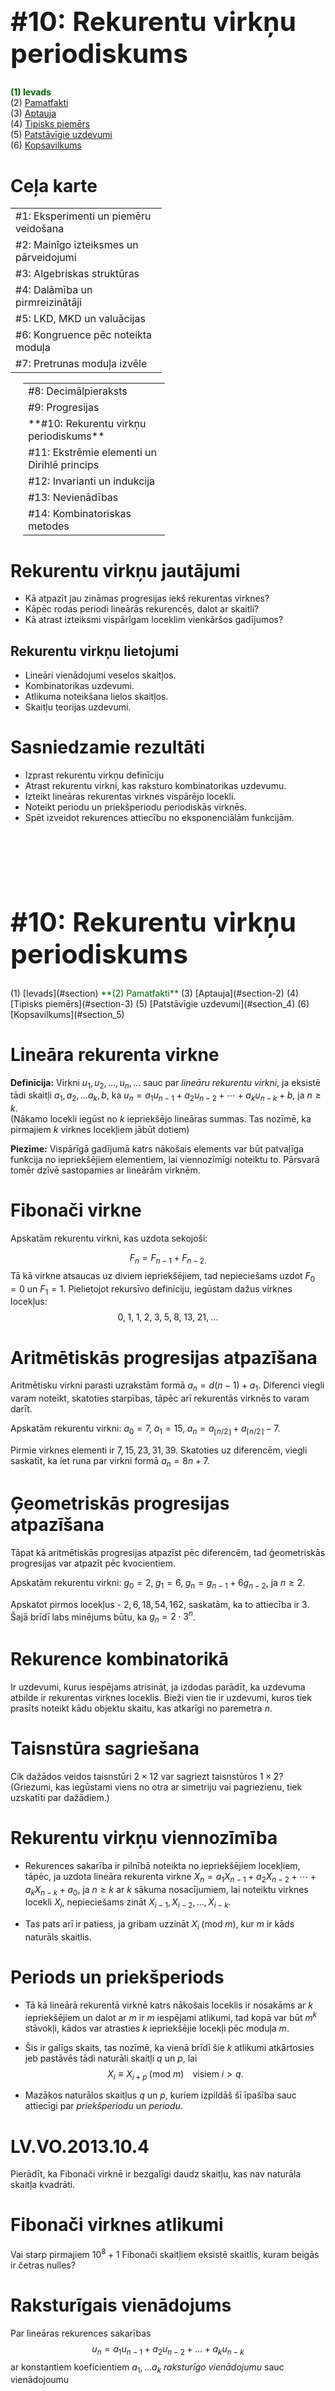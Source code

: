 # &nbsp;

<hgroup>

<h1 style="font-size:32pt">#10: Rekurentu virkņu periodiskums</h1>

</hgroup><hgroup>

<span style="color:darkgreen">**(1) Ievads**</span>  
<span>(2) [Pamatfakti](#section-1)</span>  
<span>(3) [Aptauja](#section-2)</span>  
<span>(4) [Tipisks piemērs](#section-3)</span>  
<span>(5) [Patstāvīgie uzdevumi](#section_4)</span>  
<span>(6) [Kopsavilkums](#section_5)</span>

</hgroup>


# <lo-default/> Ceļa karte

<hgroup style="width: 48%">

<table>
<tr><td style="text-align:left !important;">#1: Eksperimenti un piemēru veidošana</td></tr>
<tr><td style="text-align:left !important;">#2: Mainīgo izteiksmes un pārveidojumi</td></tr>
<tr><td style="text-align:left !important;">#3: Algebriskas struktūras</td></tr>
<tr><td style="text-align:left !important;">#4: Dalāmība un pirmreizinātāji</td></tr>
<tr><td style="text-align:left !important;">#5: LKD, MKD un valuācijas</td></tr>
<tr><td style="text-align:left !important;">#6: Kongruence pēc noteikta moduļa</td></tr>
<tr><td style="text-align:left !important;">#7: Pretrunas moduļa izvēle</td></tr>
</table>

</hgroup>
<hgroup style="margin-left: 4%; width: 45%">

<table>
<tr><td style="text-align:left !important;">#8: Decimālpieraksts</td></tr>
<tr><td style="text-align:left !important;">#9: Progresijas</td></tr>
<tr><td style="text-align:left !important;"><red>**#10: Rekurentu virkņu periodiskums**</red></td></tr>
<tr><td style="text-align:left !important;">#11: Ekstrēmie elementi un Dirihlē princips</td></tr>
<tr><td style="text-align:left !important;">#12: Invarianti un indukcija</td></tr>
<tr><td style="text-align:left !important;">#13: Nevienādības</td></tr>
<tr><td style="text-align:left !important;">#14: Kombinatoriskas metodes</td></tr>
</table>

</hgroup>

# <lo-default/> Rekurentu virkņu jautājumi

* Kā atpazīt jau zināmas progresijas iekš rekurentas virknes? 
* Kāpēc rodas periodi lineārās rekurencēs, dalot ar skaitli? 
* Kā atrast izteiksmi vispārīgam loceklim vienkāršos gadījumos? 


## Rekurentu virkņu lietojumi

* Lineāri vienādojumi veselos skaitļos.
* Kombinatorikas uzdevumi. 
* Atlikuma noteikšana lielos skaitļos. 
* Skaitļu teorijas uzdevumi.


 
# <lo-default/> Sasniedzamie rezultāti

* Izprast rekurentu virkņu definīciju 
* Atrast rekurentu virkni, kas raksturo kombinatorikas uzdevumu. 
* Izteikt lineāras rekurentas virknes vispārējo locekli. 
* Noteikt periodu un priekšperiodu periodiskās virknēs. 
* Spēt izveidot rekurences attiecību no eksponenciālām funkcijām.







# &nbsp;

<hgroup>

<h1 style="font-size:32pt">#10: Rekurentu virkņu periodiskums</h1>
</hgroup><hgroup> 
<span>(1) [Ievads](#section)</span>  
<span style="color:darkgreen">**(2) Pamatfakti**</span>  
<span>(3) [Aptauja](#section-2)</span>  
<span>(4) [Tipisks piemērs](#section-3)</span>  
<span>(5) [Patstāvīgie uzdevumi](#section_4)</span>  
<span>(6) [Kopsavilkums](#section_5)</span>

</hgroup>



# <lo-default/> Lineāra rekurenta virkne

**Definīcija:** Virkni $u_1,u_2,\ldots,u_n,\ldots$ sauc par *lineāru rekurentu virkni*, 
ja eksistē tādi skaitļi $a_1,a_2,\ldots a_k,b$, ka $u_{n} = a_1u_{n-1} + a_2u_{n-2} + \cdots +
a_ku_{n-k} + b$, ja $n \geq k$.  
(Nākamo locekli iegūst no $k$ iepriekšējo lineāras summas. Tas nozīmē, ka pirmajiem $k$ virknes locekļiem jābūt dotiem)

**Piezīme:** Vispārīgā gadījumā katrs nākošais elements var būt patvaļīga
funkcija no iepriekšējiem elementiem, lai viennozīmīgi noteiktu to. Pārsvarā
tomēr dzīvē sastopamies ar lineārām virknēm.

# <lo-default/> Fibonači virkne 

Apskatām rekurentu virkni, kas uzdota sekojoši:

$$F_n = F_{n-1} + F_{n-2.}$$ Tā kā virkne atsaucas uz diviem iepriekšējiem, tad
nepieciešams uzdot $F_0 = 0$ un $F_1 = 1$. Pielietojot rekursīvo definīciju,
iegūstam dažus virknes locekļus:
$$
0, \; 1, \; 1, \; 2, \; 3, \; 5, \;8, \;13, \;21, \; \ldots
$$

# <lo-default/> Aritmētiskās progresijas atpazīšana 
Aritmētisku virkni parasti uzrakstām formā $a_n = d(n-1) + a_1$. Diferenci
viegli varam noteikt, skatoties starpības, tāpēc arī rekurentās virknēs to varam
darīt.

Apskatām rekurentu virkni: $a_0 = 7,\; a_1=15,\; a_n = a_{\lfloor n/2 \rfloor} +
a_{\lceil n/2 \rceil}-7.$

Pirmie virknes elementi ir $7,15,23,31,39.$ Skatoties uz diferencēm, viegli
saskatīt, ka iet runa par virkni formā $a_n = 8n + 7.$

# <lo-default/> Ģeometriskās progresijas atpazīšana
Tāpat kā aritmētiskās progresijas atpazīst pēc diferencēm, tad ģeometriskās
progresijas var atpazīt pēc kvocientiem.

Apskatām rekurentu virkni: $g_0 = 2,\; g_1 = 6,\; g_n = g_{n-1} + 6g_{n-2},$ ja $n
\geq 2.$

Apskatot pirmos locekļus - $2, 6, 18, 54, 162,$  saskatām, ka to attiecība ir
$3$. Šajā brīdī labs minējums būtu, ka $g_n = 2\cdot3^n$.

# <lo-default/> Rekurence kombinatorikā 

Ir uzdevumi, kurus iespējams atrisināt, ja izdodas parādīt, ka uzdevuma atbilde
ir rekurentas virknes loceklis. Bieži vien tie ir uzdevumi, kuros tiek prasīts
noteikt kādu objektu skaitu, kas atkarīgi no paremetra $n$.

# <lo-sample/> Taisnstūra sagriešana
Cik dažādos veidos taisnstūri $2 \times 12$ var sagriezt taisnstūros $1 \times
2?$ (Griezumi, kas iegūstami viens no otra ar simetriju vai pagriezienu, tiek
uzskatīti par dažādiem.)

# <lo-default/> Rekurentu virkņu viennozīmība 
* Rekurences sakarība ir pilnībā noteikta no iepriekšējiem locekļiem, tāpēc, ja
uzdota lineāra rekurenta virkne $X_{n} = a_1X_{n-1} + a_2X_{n-2} + \cdots +
a_kX_{n-k} + a_0$, ja $n \geq k$ ar $k$ sākuma nosacījumiem, lai noteiktu virknes
locekli $X_i$, nepieciešams zināt $X_{i-1},X_{i-2},\dots,X_{i-k}$. 

* Tas pats arī ir patiess, ja gribam uzzināt $X_i \; (\text{mod} \;  m)$, kur $m$ ir kāds naturāls skaitlis. 

# <lo-default/> Periods un priekšperiods
 
* Tā kā lineārā rekurentā virknē katrs nākošais loceklis ir nosakāms ar $k$
iepriekšējiem un dalot ar $m$ ir $m$ iespējami atlikumi, tad kopā var būt $m^k$
stāvokļi, kādos var atrasties $k$ iepriekšējie locekļi pēc moduļa $m$.
* Šis ir galīgs skaits, tas nozīmē, ka vienā brīdī šie $k$ atlikumi atkārtosies jeb
pastāvēs tādi naturāli skaitļi $q$ un $p$, lai 
$$
X_i \equiv X_{i+p} \; (\text{mod } m) \; \; \; \;\text{visiem } i > q.
$$

* Mazākos naturālos skaitļus $q$ un $p$, kuriem izpildāš šī īpašība sauc attiecīgi
par *priekšperiodu* un *periodu*.



# <lo-sample/>  LV.VO.2013.10.4
Pierādīt, ka Fibonači virknē ir bezgalīgi daudz skaitļu, kas nav naturāla skaitļa
kvadrāti.

# <lo-sample/> Fibonači virknes atlikumi
Vai starp pirmajiem $10^8 +1$ Fibonači skaitļiem eksistē skaitlis, kuram beigās
ir četras nulles? 


# <lo-default/> Raksturīgais vienādojums
Par lineāras rekurences sakarības
$$
u_n = a_1u_{n-1} + a_2u_{n-2} + \ldots + a_ku_{n-k}
$$
ar konstantiem koeficientiem $a_1,\dots a_k$ *raksturīgo vienādojumu* sauc vienādojoumu
$$
t^k - a_1t^{k-1} - a_2t^{k-2} - \ldots - a_k = 0.
$$

# <lo-default/> Otrās kārtas raksturīgais vienādojums

Apskatīsim gadījumu, kad $k=2$, t.i., rekurences sakarība ir formā

$$
u_n = a_1u_{n-1} +a_2u_{n-2}.
$$
Tad raksturīgais vienādojums ir $t^2 - a_1t - a_2 = 0.$ Ir iespējami divi
gadījumi:

* Vienādojumam ir divas vienādas saknes $t_1$ un $t_2$.
Vispārīgais loceklis tad izsakāms formā $u_n = C_1t_1^n +C_2t_2^n$.
* Vienādojumam ir divkārša sakne $t_1$.
Vispārīgais loceklis tad izsakāms formā $u_n = C_1t_1^n +C_2\cdot nt_1^n$.

Skaitļus $C_1$ un $C_2$ nosaka pēc sākuma nosacījumiem.

# <lo-sample/> Vispārīgais loceklis
Atrast izteiksmi vispārīgajam loceklim Fibonači virknei.

# <lo-default/> Rekurentas virknes iegūšana
Dažreiz no vispārīgās formulas ir izdevīgāk iegūt rekurences formulu, lai spētu
pielietot faktus par atlikumu periodiskumu. Saprotot, kur vienādojumā atrodas
saknes, un no tām izveidojot raksturīgo vienādojumu, varam iegūt rekurences
sakarību.

# <lo-sample/> Atlikuma noteikšana 
Kādu atlikumu dod skaitlis $(3+\sqrt{2})^{2019} + (3-\sqrt{2})^{2019}$, dalot ar 5?


## Ieteikumi
Varam saskatīt, ka $t_1 = 3+\sqrt{2}$ un $t_1 = 3 -\sqrt{2}$. Izmantojot Vjeta
teorēmu, redzam, ka raksturīgais vienādojums izskatītos formā $t^2 -6t +7=0$.
No šī iegūstam rekurento sakarībo $u_n = 6u_{n-1} - 7u_{n-2}$. Ar sākuma
nosacījumiem $u_1=6$ un $u_2=22$.

Tagad skatamies uz virkni pēc moduļa $5$ un meklējam periodu. Kopā ir iespējami
$25$ atlikumu pāri, tāpēc periodu nebūs grūti atrast. Lai iegūtu atbildi,
jāatrod 2019. atlikums.

# &nbsp;

<hgroup>

<h1 style="font-size:32pt">#10: Rekurentas virknes</h1>

</hgroup><hgroup>

<span>(1) [Ievads](#section)</span>  
<span>(2) [Pamatfakti](#section-1)</span>  
<span style="color:darkgreen">**(3) Aptauja**</span>  
<span>(4) [Tipisks piemērs](#section-3)</span>  
<span>(5) [Patstāvīgie uzdevumi](#section_4)</span>  
<span>(6) [Kopsavilkums](#section_5)</span>

</hgroup>



# <lo-quiz/> Jautājums Nr.1
Dota rekurenta virkne $L_{n} = L_{n-1} + L_{n-2}$ ar sākuma nosacījumiem
$L_1=1,L_2=3$. Atrast nākošos $5$ virknes locekļus.

## Ieteikumi

Jāizprot rekurentas virknes definīcija.

# <lo-quiz/> Jautājums Nr.2

Virkne $1,1,7,13,55,133,\ldots$ ir piemērs rekurentai virknei, kura apmierina
rekurences attiecību 
$$
a_n=a_{n-1} + 6a_{n-2}.
$$
Atrast ģeometrisku progresiju, kas apmierina šo rekurenci un pirmais virknes loceklis ir
1.

## Ieteikumi

Jāatrod kvocients, jo pirmais virknes loceklis jau ir dots. Var eksperimentēt ar
mazām vērtībām, lai saskatītu, ka atbilst rekurences sakarībai.

# <lo-quiz/> Jautājums Nr.3

Pamatot, ka ka katram naturālam skaitlim $k$, pastāv bezgalīgi daudz Fibonači
skaitļi, kas dalās ar $k$.

## Ieteikumi

Vai vari atrast vismaz vienu locekli, kas vienmēr dalīsies ar $k$? (Šeit noder
tā definīcija, kas izmantota šajā materiālā)


# <lo-quiz/> Jautājums Nr.4

Atrast izteiksmi vispārīgajam loceklim, kura apmierina rekurences sakarību $u_n
= 2u_{n-1} - u_{n-2}$ un kuras sākuma nosacījumi ir $u_1=4,u_2=1$.

## Ieteikumi

Vispirms jāsastāda raksturīgais vienādojums. No iegūtajām saknēm var sastādīt
vispārīgo izteiksmi. Lai noteiktu brīvos locekļus, jāizmanto sākuma nosacījumi.

# <lo-quiz/> Jautājums Nr.5 

Atrast rekurences attiecību, kura apmierina $f(n) = 3^n + 4^{n+1}$.

## Ieteikumi

Nepieciešams atpazīt saknes, lai izveidotu raksturīgo vienādojumu. 

# &nbsp;

<hgroup>

<h1 style="font-size:32pt">#10: Aritmētiskas un ģeometriskas progresijas</h1>

</hgroup><hgroup>

<span>(1) [Ievads](#section)</span>  
<span>(2) [Pamatfakti](#section-1)</span>  
<span>(3) [Aptauja](#section-2)</span>  
<span style="color:darkgreen">**(4) Tipisks piemērs**</span>  
<span>(5) [Patstāvīgie uzdevumi](#section-4)</span>  
<span>(6) [Kopsavilkums](#section-5)</span>

</hgroup>



# <lo-sample/> US.MMO.1999.4

Virknē
$$
1,1,2,3,7,22,155,3411, \ldots
$$
katrs nākošais loceklis ir vienāds ar divu iepriekšējo reiznājumu, kuram
pieskaitīts $1$. Pierādīt, ka nav tāda virknes locekļa, kas dalītos ar $4$.

## Ieteikumi

Vai var kaut ko saskatīt atlikumu virknē?


# &nbsp;

<hgroup>

<h1 style="font-size:32pt">#10: Aritmētiskas un ģeometriskas progresijas</h1>

</hgroup><hgroup>

<span>(1) [Ievads](#section)</span>  
<span>(2) [Pamatfakti](#section-1)</span>  
<span>(3) [Aptauja](#section-2)</span>  
<span>(4) [Tipisks piemērs](#section-3)</span>  
<span style="color:darkgreen">**(5) Patstāvīgie uzdevumi**</span>  
<span>(6) [Kopsavilkums](#section-5)</span>

</hgroup>




# <lo-sample/> Klasisks uzdevums

No mājām līdz ieejai dzīvoklī ir $12$ pakāpieni. Ar vienu soli var pārkāpt $1,2$ vai
$3$ pakāpienus. Cik dienas var kāpt atšķirīgos veidos? (Veidus uzskata par
atšķirīgiem, ja atšķiras izdarīto soļu secība, piemēram, kāpt $2; 3; 1$
pakāpienus un kāpt $1; 2; 3$ pakāpienus ir divi atšķirīgi veidi.)

## Ieteikumi 

* Vai var kaut kā sastādīt rekurences attiecību?


# <lo-sample/> Klasisks uzdevums 

Cik šķēlēs var sagriezt picu ar $n$ taisniem griezumiem? (Mūsu pica ir
divdimensionāla un izliekta. Šķēles nedrīkst bīdīt apkārt starp griezieniem.)

## Ieteikumi

* Kāds ir lielākais šķēļu skaits, ko papildus var iegūt, ja iepriekšējā solī esi
 perfekti visu izdarījis?

# <lo-sample/> Klasisks uzdevums

Virkne $G_0, G_1, G_2, \ldots$ sastāv no katra otrā Fibonači virknes skaitļa.
Pamatot, ka šī virkne ir lineāra rekurences virkne, t. i., pastāv skaitļi $a$ un
$b$, lai $G_n = aG_{n-1} +bG_{n-2}$.

## Ieteikumi

* Tā kā ir prasīta tikai eksistence, īsākais atrisnājums pat nedotu konkrētus
$a$ un $b$, bet tikai garantētu, ka tādi ir.

* Vai ir konkrēta formula, lai noteiktu katru otro Fibonači skaitli? Kā to
pārveidot jaunā rekurentā virknē?


# <lo-sample/> Klasisks uzdevums 

Pierādīt, ka katram naturālam $n$ skaitlis $\left \lceil (3 + \sqrt{5})^n \right \rceil$
dalās ar $2^n$.

## Ieteikumi

* Neskatoties uz griestu funkciju, izteiksme izskatās līdzīga. Ko var
pieskaitīt, lai iegūtu vienmēr veselu skaitli?

* No šī varam izveidot rekurences sakarību?

* Būs nepieciešams indukcijas arguments, lai formāli pierādītu.



# <lo-sample/> Klasisks uzdevums 

Kādi cipari ir tieši pa labi un kreisi komatam decimālizvirzījumā skaitlim
$(\sqrt{2} + \sqrt{3})^{2018}$?

## Ieteikumi

* Noteikti gribam nonākt situācijā, ka skaitlis vienmēr būs naturāls.

* Ja pieskaitām "saistīto" izteiksmi un uzsaktām to kā rekurenci, saskatām, ka
tas būs vesels tikai pāra pozīcijās. Vai varam pārveidot sākotnējo izteiksmi,
lai iegūtu rekurenci, kurā vienmēr būs veseli skaitļi?

* Kāds ir šis skaitlis, ko pieskaitījām, lai iegūtu veselu skaitli?

* Kur slēpjas āķis tajā, kad prasa abus ciparus no komata skaitlim?

## Atrisinājuma skice

* $(\sqrt{2} + \sqrt{3})^{2018} = (5 + 2\sqrt{6})^{1009}$, tas nozīmē, ka
$(5 + 2\sqrt{6})^{n} + (5 - 2\sqrt{6})^{n}$ būs vienmēr vesels skaitlis.
*  Atrodam rekurento virkni caur raksturīgo vienādojumu. 
* Pēc moduļa $10$ atrodam atlikumu $1009.$ loceklim virknē.
*  Gala rezultātā atņemam $1$ no rezultāta, jo
pārveidojumam pieskaitījām ļoti mazu skaitli.
*  Cipars pa labi no komata būs $9$.






# &nbsp;

<hgroup>

<h1 style="font-size:32pt">#9: Aritmētiskas un ģeometriskas progresijas</h1>

</hgroup><hgroup>

<span>(1) [Ievads](#section)</span>  
<span>(2) [Pamatfakti](#section-1)</span>  
<span>(3) [Aptauja](#section-2)</span>  
<span>(4) [Tipisks piemērs](#section-3)</span>  
<span>(5) [Patstāvīgie uzdevumi](#section-4)</span>  
<span style="color:darkgreen">**(6) Kopsavilkums**</span>

</hgroup>


# <lo-default/> Ko darījām šajā nodarbībā?

* Iepazināmies ar rekurentām virknēm kā aritmētiskās un ģeometriskās progresijas
vispārinājumu.
* Izmantojām rekurentas virknes, lai atrisinātu kombinatorikas uzdevumus.
* Noteicām vispārīgo locekli rekurentās virknēs.
* Izmantojām rekurentas virknes, lai atrisinātu skaitļu teorijas uzdevumus.
* Darbojāmies ar rekurentu virkņu atlikumiem un to periodiem.

